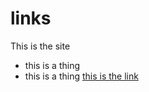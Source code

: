 # links
This is the site
- this is a thing
- this is a thing [this is the link](http://www.google.com/)
